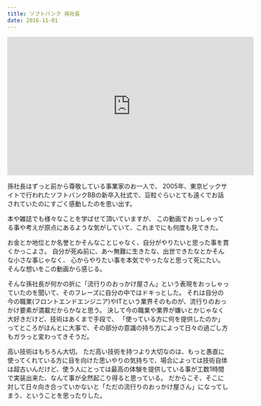 ```yaml
---
title: ソフトバンク 孫社長
date: 2016-11-01
---
```


<iframe width="560" height="315" src="https://www.youtube.com/embed/zhrz8KdUB4w" frameborder="0" allowfullscreen></iframe>

孫社長はずっと前から尊敬している事業家のお一人で、
2005年、東京ビックサイトで行われたソフトバンクBBの新卒入社式で、豆粒ぐらいとても遠くでお話されていたのにすごく感動したのを思い出す。

本や雑誌でも様々なことを学ばせて頂いていますが、
この動画でおっしゃってる事や考えが原点にあるような気がしていて、これまでにも何度も見てきた。

お金とか地位とか名誉とかそんなことじゃなく、自分がやりたいと思った事を貫くかっこよさ。
自分が死ぬ前に、あ〜無難に生きたな、出世できたなとかそんな小さな事じゃなく、
心からやりたい事を本気でやったなと思って死にたい。
そんな想いをこの動画から感じる。

そんな孫社長が何かの折に「流行りのおっかけ屋さん」という表現をおっしゃっていたのを聞いて、そのフレーズに自分の中ではドキっとした。
それは自分の今の職業(フロントエンドエンジニア)やITという業界そのものが、流行りのおっかけ要素が満載だからかなと思う。
決して今の職業や業界が嫌いとかじゃなく大好きだけど、技術はあくまで手段で、
「使っている方に何を提供したのか」ってところがほんとに大事で、その部分の意識の持ち方によって日々の過ごし方もガラっと変わってきそうだ。

高い技術はもちろん大切。
ただ高い技術を持つより大切なのは、もっと愚直に使ってくれている方に目を向けた思いやりの気持ちで、場合によっては技術自体は超古いんだけど、使う人にとっては最高の体験を提供している事が工数1時間で実装出来た、なんて事が全然起こり得ると思っている。
だからこそ、そこに対して日々向き合っていかないと「ただの流行りのおっかけ屋さん」になってしまう、ということを思ったりした。
